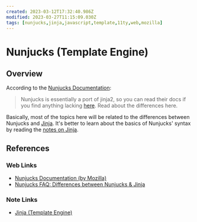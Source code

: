 ```yaml
---
created: 2023-03-12T17:32:40.986Z
modified: 2023-03-27T11:15:09.030Z
tags: [nunjucks,jinja,javascript,template,11ty,web,mozilla]
---
```

# Nunjucks (Template Engine)

## Overview

According to the [Nunjucks Documentation][nunjucks-docs]:

>Nunjucks is essentially a port of jinja2,
>so you can read their docs if
>you find anything lacking [here][nunjucks-docs-jinja].
>Read about the differences here.

Basically, most of the topics here will be related to
the differences between Nunjucks and [Jinja][jinja-zk].
It's better to learn about the basics of Nunjucks' syntax by
reading the [notes on Jinja][jinja-zk].

## References

### Web Links

* [Nunjucks Documentation (by Mozilla)][nunjucks-docs]
* [Nunjucks FAQ: Differences between Nunjucks & Jinja][nunjucks-docs-jinja]

<!-- Hidden References -->
[nunjucks-docs]: https://mozilla.github.io/nunjucks/templating.html "Nunjucks Documentation (by Mozilla)"
[nunjucks-docs-jinja]: http://mozilla.github.io/nunjucks/faq.html#can-i-use-the-same-templates-between-nunjucks-and-jinja2-what-are-the-differences "Nunjucks FAQ: Differences between Nunjucks & Jinja"

### Note Links

* [Jinja (Template Engine)][jinja-zk]

<!-- Hidden References -->
[jinja-zk]: ./jinja.md "Jinja (Template Engine)"
